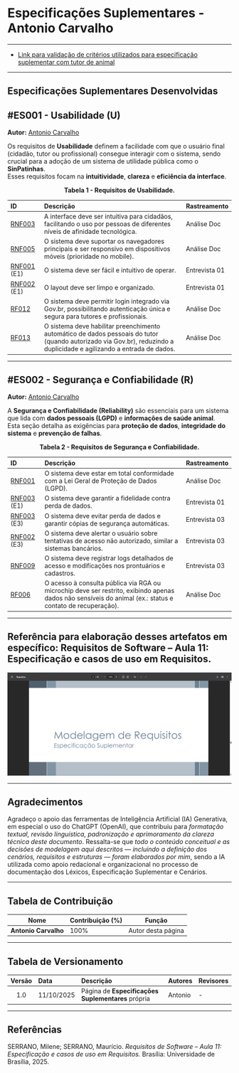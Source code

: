 # Especificações Suplementares - Antonio Carvalho

---

* [Link para validação de critérios utilizados para especificação suplementar com tutor de animal](https://www.youtube.com/watch?v=VDm2lGHywDw)

---

## Especificações Suplementares Desenvolvidas

<a id="es001"></a>

## #ES001 - Usabilidade (U)

**Autor:** [Antonio Carvalho](https://github.com/antonioscarvalho)

Os requisitos de **Usabilidade** definem a facilidade com que o usuário final (cidadão, tutor ou profissional) consegue interagir com o sistema, sendo crucial para a adoção de um sistema de utilidade pública como o **SinPatinhas**.  
Esses requisitos focam na **intuitividade**, **clareza** e **eficiência da interface**.

<p align="center"><b>Tabela 1 - Requisitos de Usabilidade.</b></p>

| **ID** | **Descrição** | **Rastreamento** |
|:-------|:---------------|:-----------------|
| [RNF003](../../elicitacao/tecnicas_elicitacao/requisitos_elicitados.md#rnf003) | A interface deve ser intuitiva para cidadãos, facilitando o uso por pessoas de diferentes níveis de afinidade tecnológica. | Análise Doc |
| [RNF005](../../elicitacao/tecnicas_elicitacao/requisitos_elicitados.md#rnf005) | O sistema deve suportar os navegadores principais e ser responsivo em dispositivos móveis (prioridade no mobile). | Análise Doc |
| [RNF001](../../elicitacao/tecnicas_elicitacao/requisitos_elicitados.md#rnf001) (E1) | O sistema deve ser fácil e intuitivo de operar. | Entrevista 01 |
| [RNF002](../../elicitacao/tecnicas_elicitacao/requisitos_elicitados.md#rnf002) (E1) | O layout deve ser limpo e organizado. | Entrevista 01 |
| [RF012](../../elicitacao/tecnicas_elicitacao/requisitos_elicitados.md#rf012) | O sistema deve permitir login integrado via Gov.br, possibilitando autenticação única e segura para tutores e profissionais. | Análise Doc |
| [RF013](../../elicitacao/tecnicas_elicitacao/requisitos_elicitados.md#rf013) | O sistema deve habilitar preenchimento automático de dados pessoais do tutor (quando autorizado via Gov.br), reduzindo a duplicidade e agilizando a entrada de dados. | Análise Doc |

---

<a id="es002"></a>

## #ES002 - Segurança e Confiabilidade (R)

**Autor:** [Antonio Carvalho](https://github.com/antonioscarvalho)

A **Segurança e Confiabilidade (Reliability)** são essenciais para um sistema que lida com **dados pessoais (LGPD)** e **informações de saúde animal**.  
Esta seção detalha as exigências para **proteção de dados**, **integridade do sistema** e **prevenção de falhas**.

<p align="center"><b>Tabela 2 - Requisitos de Segurança e Confiabilidade.</b></p>

| **ID** | **Descrição** | **Rastreamento** |
|:-------|:---------------|:-----------------|
| [RNF001](../../elicitacao/tecnicas_elicitacao/requisitos_elicitados.md#rnf001) | O sistema deve estar em total conformidade com a Lei Geral de Proteção de Dados (LGPD). | Análise Doc |
| [RNF003](../../elicitacao/tecnicas_elicitacao/requisitos_elicitados.md#rnf003) (E1) | O sistema deve garantir a fidelidade contra perda de dados. | Entrevista 01 |
| [RNF003](../../elicitacao/tecnicas_elicitacao/requisitos_elicitados.md#rnf003) (E3) | O sistema deve evitar perda de dados e garantir cópias de segurança automáticas. | Entrevista 03 |
| [RNF002](../../elicitacao/tecnicas_elicitacao/requisitos_elicitados.md#rnf002) (E3) | O sistema deve alertar o usuário sobre tentativas de acesso não autorizado, similar a sistemas bancários. | Entrevista 03 |
| [RNF009](../../elicitacao/tecnicas_elicitacao/requisitos_elicitados.md#rnf009) | O sistema deve registrar logs detalhados de acesso e modificações nos prontuários e cadastros. | Entrevista 03 |
| [RF006](../../elicitacao/tecnicas_elicitacao/requisitos_elicitados.md#rf006) | O acesso à consulta pública via RGA ou microchip deve ser restrito, exibindo apenas dados não sensíveis do animal (ex.: status e contato de recuperação). | Análise Doc |

---

## Referência para elaboração desses artefatos em específico: Requisitos de Software – Aula 11: Especificação e casos de uso em Requisitos.

![Requisitos de Software – Aula 11: Especificação e casos de uso em Requisitos. (Especificado em "Referências")](../../../assets/images/modelagem/antonio_esp_sup.png)

---

## Agradecimentos

Agradeço o apoio das ferramentas de Inteligência Artificial (IA) Generativa, em especial o uso do ChatGPT (OpenAI), que contribuiu para *formatação textual, revisão linguística, padronização e aprimoramento da clareza técnica deste documento*.
Ressalta-se que *todo o conteúdo conceitual e as decisões de modelagem aqui descritos — incluindo a definição dos cenários, requisitos e estruturas — foram elaborados por mim*, sendo a IA utilizada como apoio redacional e organizacional no processo de documentação dos Léxicos, Especificação Suplementar e Cenários.

---

## Tabela de Contribuição

| Nome | Contribuição (%) | Função |
|------|------------------|--------|
| **Antonio Carvalho** | 100% | Autor desta página |

---

## Tabela de Versionamento

| Versão | Data | Descrição | Autores | Revisores |
|:------:|:-----------|:-------------------------------------------|:--------|:-----------|
| 1.0 | 11/10/2025 | Página de **Especificações Suplementares** própria | Antonio | - |

---

## Referências  

SERRANO, Milene; SERRANO, Maurício. *Requisitos de Software – Aula 11: Especificação e casos de uso em Requisitos.* Brasília: Universidade de Brasília, 2025.